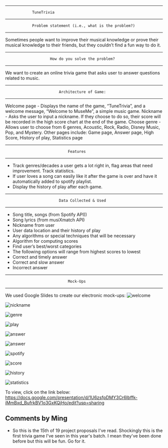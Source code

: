 -------------------------------------------------------------------------------
								
				TuneTrivia

-------------------------------------------------------------------------------
				Problem statement (i.e., what is the problem?)
-------------------------------------------------------------------------------

Sometimes people want to improve their musical knowledge or prove their 
musical knowledge to their friends, but they couldn’t find a fun way to do it.

-------------------------------------------------------------------------------
						How do you solve the problem?
-------------------------------------------------------------------------------

We want to create an online trivia game that asks user to answer questions
related to music.

-------------------------------------------------------------------------------
							Architecture of Game: 
-------------------------------------------------------------------------------

Welcome page - Displays the name of the game, “TuneTrivia”, and a welcome 
message, “Welcome to MuseMe”, a simple music game.
Nickname - Asks the user to input a nickname. If they choose to do so, their 
score will be recorded in the high score chart at the end of the game.
Choose genre - Allows user to choose from 6 genres, Acoustic, Rock, Radio, 
Disney Music, Pop, and Mystery.
Other pages include:
Game page, Answer page, High Score, History of play, Statistics page

-------------------------------------------------------------------------------
								Features
-------------------------------------------------------------------------------

- Track genres/decades a user gets a lot right in, flag areas that need 
improvement. Track statistics.
- If user loves a song can easily like it after the game is over and have it 
automatically added to spotify playlist.
- Display the history of play after each game. 

-------------------------------------------------------------------------------
							Data Collected & Used
-------------------------------------------------------------------------------

- Song title, songs (from Spotify API))
- Song lyrics (from musiXmatch API)
- Nickname from user 
- User data location and their history of play
- Any algorithms or special techniques that will be necessary
- Algorithm for computing scores
- Find user’s best/worst categories
- The following options will range from highest scores to lowest
- Correct and timely answer
- Correct and slow answer
- Incorrect answer

-------------------------------------------------------------------------------
								Mock-Ups
-------------------------------------------------------------------------------

We used Google Slides to create our electronic mock-ups:
![welcome](/src/assets/images/welcome.jpg?raw=true "Welcome Page")

![nickname](/src/assets/images/nickname.jpg?raw=true "Nickname Page")

![genre](/src/assets/images/genre.jpg?raw=true "Genre Page")

![play](/src/assets/images/play.jpg?raw=true "Play Round")

![answer](/src/assets/images/answer1.jpg?raw=true "Answer One")

![answer](/src/assets/images/answer2.jpg?raw=true "Answer Two")

![spotify](/src/assets/images/spotify.jpg?raw=true "Spotify Page")

![score](/src/assets/images/high_score.jpg?raw=true "High Score Page")

![history](/src/assets/images/history.jpg?raw=true "History of Play")

![statistics](/src/assets/images/statistics.jpg?raw=true "Statistics")


To view, click on the link below:
https://docs.google.com/presentation/d/1U6zsfpDMY3Cr6Ibffk-iMmBxd_BufrkBV1o3GxKQjHo/edit?usp=sharing

## Comments by Ming
* So this is the 15th of 19 project proposals I've read.  Shockingly this is the first trivia game I've seen in this year's batch.  I mean they've been done before but this will be fun.  Go for it.

